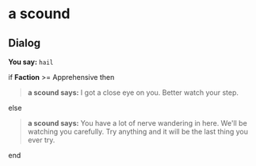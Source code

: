 # a scound
## Dialog

**You say:** `hail`



if **Faction** >= Apprehensive then



>**a scound says:** I got a close eye on you.  Better watch your step.


else



>**a scound says:** You have a lot of nerve wandering in here.  We'll be watching you carefully.  Try anything and it will be the last thing you ever try.

end
